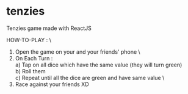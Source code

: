 # tenzies
Tenzies game made with ReactJS

HOW-TO-PLAY : \
1) Open the game on your and your friends' phone \
2) On Each Turn : \
  a) Tap on all dice which have the same value (they will turn green) \
  b) Roll them \
  c) Repeat until all the dice are green and have same value \
5) Race against your friends XD
